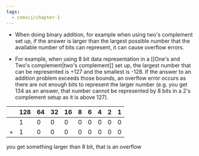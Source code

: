 ```yaml
---
tags:
  - comsci/chapter-1
---
```


- When doing binary addition, for example when using two's complement set up, if the answer is larger than the largest possible number that the available number of bits can represent, it can cause overflow errors.

- For example, when using 8 bit data representation in a [[One's and Two's complement|two's complement]] set up, the largest number that can be represented is +127 and the smallest is -128. If the answer to an addition problem exceeds those bounds, an overflow error occurs as there are not enough bits to represent the larger number (e.g. you get 134 as an answer, that number cannot be represented by 8 bits in a 2's complement setup as it is above 127).

|     | 128 | 64  | 32  | 16  | 8   | 6   | 4   | 2   | 1   |
| --- | --- | --- | --- | --- | --- | --- | --- | --- | --- |
|     | 1   | 0   | 0   | 0   | 0   | 0   | 0   | 0   | 0   |
|   +  | 1   | 0   | 0   | 0   | 0   | 0   | 0   | 0   | 0   |

you get something larger than 8 bit, that is an overflow